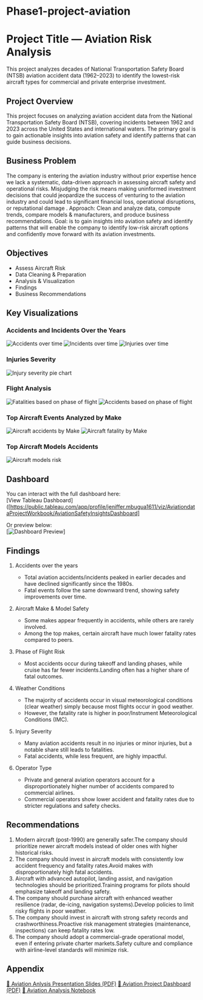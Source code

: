 # Phase1-project-aviation
# Project Title — Aviation Risk Analysis
This project analyzes decades of National Transportation Safety Board (NTSB) aviation accident data (1962–2023) to identify the lowest-risk aircraft types for commercial and private enterprise investment.
## Project Overview
This project focuses on analyzing aviation accident data from the National Transportation Safety Board (NTSB), covering incidents between 1962 and 2023 across the United States and international waters. The primary goal is to gain actionable insights into aviation safety and identify patterns that can guide business decisions.

## Business Problem
The company is entering the aviation industry without prior expertise hence we lack a systematic, data-driven approach in assessing aircraft safety and operational risks. Misjudging the risk means making uninformed investment decisions that could jeopardize the success of venturing to the aviation industry and could lead to significant financial loss, operational disruptions, or reputational damage .
Approach: Clean and analyze data, compute trends, compare models & manufacturers, and produce business recommendations.
Goal: is to gain insights into aviation safety and identify patterns that will enable the company to identify low-risk aircraft options and confidently move forward with its aviation investments.


## Objectives
- Assess Aircraft Risk
- Data Cleaning & Preparation
- Analysis & Visualization
- Findings
- Business Recommendations


## Key Visualizations
### Accidents and Incidents Over the Years
![Accidents over time](Images/Accidenttrend.png)
![Incidents over time](Images/Incidenttrend.png)
![Injuries over time](Images/Injurytrend.png)

### Injuries Severity
![Injury severity pie chart](Images/InjurySeverity.png)

### Flight Analysis
![Fatalities based on phase of flight](Images/Flightphases1.png)
![Accidents based on phase of flight](Images/Flightphases2.png)

### Top Aircraft Events Analyzed by Make
![Aircraft accidents by Make](Images/Accidentmake.png)
![Aircraft fatality by  Make](Images/Makefatality.png)

### Top Aircraft Models Accidents
![Aircraft models risk](Images/Modelaccidents.png)

## Dashboard
You can interact with the full dashboard here:  
[View Tableau Dashboard]([https://public.tableau.com/app/profile/jeniffer.mbugua1611/viz/AviationdataProjectWorkbook/AviationSafetyInsightsDashboard]

Or preview below:  
[![Dashboard Preview](Images/Dashboardpreview.png)]

## Findings
1. Accidents over the years
    - Total aviation accidents/incidents peaked in earlier decades and have declined significantly since the 1980s.
    - Fatal events follow the same downward trend, showing safety improvements over time.

2. Aircraft Make & Model Safety
    - Some makes appear frequently in accidents, while others are rarely involved.
    - Among the top makes, certain aircraft have much lower fatality rates compared to peers.
3. Phase of Flight Risk
    - Most accidents occur during takeoff and landing phases, while cruise has far fewer incidents.Landing often has a higher share of fatal outcomes.
4. Weather Conditions
    - The majority of accidents occur in visual meteorological conditions (clear weather) simply because most flights occur in good weather.
    - However, the fatality rate is higher in poor/Instrument Meteorological Conditions (IMC).
5. Injury Severity
    - Many aviation accidents result in no injuries or minor injuries, but a notable share still leads to fatalities.
    - Fatal accidents, while less frequent, are highly impactful.
6. Operator Type
    - Private and general aviation operators account for a disproportionately higher number of accidents compared to commercial airlines.
    - Commercial operators show lower accident and fatality rates due to stricter regulations and safety checks. 
## Recommendations
1. Modern aircraft (post-1990) are generally safer.The company should prioritize newer aircraft models instead of older ones with higher historical risks.
2. The company should invest in aircraft models with consistently low accident frequency and fatality rates.Avoid makes with disproportionately high fatal accidents.
3. Aircraft with advanced autopilot, landing assist, and navigation technologies should be prioritized.Training programs for pilots should emphasize takeoff and landing safety.
4. The company should purchase aircraft with enhanced weather resilience (radar, de-icing, navigation systems).Develop policies to limit risky flights in poor weather.
5. The company should invest in aircraft with strong safety records and crashworthiness.Proactive risk management strategies (maintenance, inspections) can keep fatality rates low.
6. The company should adopt a commercial-grade operational model, even if entering private charter markets.Safety culture and compliance with airline-level standards will minimize risk.

## Appendix
[📄 Aviation Anlysis Presentation Slides (PDF)](Aviation_presentation_slides.pdf)
[📄 Aviation Project Dashboard (PDF)](Aviation_dashboard.pdf)
[📄 Aviation Analysis Notebook](aviation_project.ipynb)
